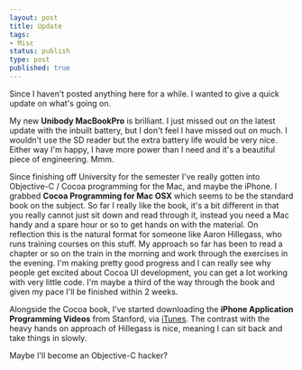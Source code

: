 ```yaml
---
layout: post
title: Update
tags:
- Misc
status: publish
type: post
published: true
---
```


Since I haven't posted anything here for a while. I wanted to give a quick
update on what's going on.

My new **Unibody MacBookPro** is brilliant. I just missed out on
the latest update with the inbuilt battery, but I don't feel I have missed out
on much. I wouldn't use the SD reader but the extra battery life would be very
nice. Either way I'm happy, I have more power than I need and it's a beautiful
piece of engineering. Mmm.

Since finishing off University for the semester I've really gotten into
Objective-C / Cocoa programming for the Mac, and maybe the iPhone. I grabbed
**Cocoa Programming for Mac OSX** which seems to be the standard
book on the subject. So far I really like the book, it's a bit different in that
you really cannot just sit down and read through it, instead you need a Mac
handy and a spare hour or so to get hands on with the material. On reflection
this is the natural format for someone like Aaron Hillegass, who runs training
courses on this stuff. My approach so far has been to read a chapter or so on
the train in the morning and work through the exercises in the evening. I'm
making pretty good progress and I can really see why people get excited about
Cocoa UI development, you can get a lot working with very little code. I'm maybe
a third of the way through the book and given my pace I'll be finished within 2
weeks.

Alongside the Cocoa book, I've started downloading the **iPhone Application
Programming Videos** from Stanford, via
[iTunes](http://deimos3.apple.com/WebObjects/Core.woa/Browse/itunes.stanford.edu.2024353965.02024353968). The
contrast with the heavy hands on approach of Hillegass is nice, meaning I can
sit back and take things in slowly.

Maybe I'll become an Objective-C hacker?
